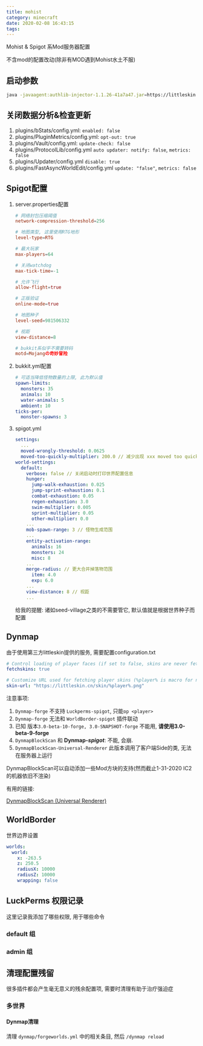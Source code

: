 ```yaml
---
title: mohist
category: minecraft
date: 2020-02-08 16:43:15
tags:
---
```


Mohist & Spigot 系Mod服务器配置

不含mod的配置改动(除非有MOD遇到Mohist水土不服)

<!-- more -->

## 启动参数

```bash mohist/start.sh
java -javaagent:authlib-injector-1.1.26-41a7a47.jar=https://littleskin.cn/api/yggdrasil -XX:+UnlockExperimentalVMOptions -XX:+UseG1GC -XX:G1NewSizePercent=20 -XX:G1ReservePercent=20 -XX:MaxGCPauseMillis=50 -XX:G1HeapRegionSize=16M -XX:-UseAdaptiveSizePolicy -XX:-OmitStackTraceInFastThrow -Xmn128m -Xmx2048m -jar Mohist-3e598b2-server.jar nogui --tweakClass net.minecraftforge.fml.common.launcher.FMLServerTweaker
```

## 关闭数据分析&检查更新

1. plugins/bStats/config.yml: `enabled: false`
2. plugins/PluginMetrics/config.yml: `opt-out: true`
3. plugins/Vault/config.yml: `update-check: false`
4. plugins/ProtocolLib/config.yml `auto updater: notify: false`, `metrics: false`
5. plugins/Updater/config.yml `disable: true`
5. plugins/FastAsyncWorldEdit/config.yml `update: "false"`, `metrics: false`

## Spigot配置

1. server.properties配置

   ```conf mohist/server.properties
   # 网络封包压缩阈值
   network-compression-threshold=256

   # 地图类型, 这里使用RTG地形
   level-type=RTG
   
   # 最大玩家
   max-players=64
   
   # 关闭watchdog
   max-tick-time=-1
   
   # 允许飞行
   allow-flight=true
   
   # 正版验证
   online-mode=true
   
   # 地图种子
   level-seed=981506332
   
   # 视距
   view-distance=8
   
   # bukkit系似乎不需要转码
   motd=Mojangの奇妙冒险
   ```

2. bukkit.yml配置

   ```yml mohist/bukkit.yml
   # 可适当降低怪物数量的上限, 此为默认值
   spawn-limits:
     monsters: 35
     animals: 10
     water-animals: 5
     ambient: 10
   ticks-per:
     monster-spawns: 3
   ```

3. spigot.yml

   ```yml mohist/spigot.yml
   settings:
     ...
     moved-wrongly-threshold: 0.0625
     moved-too-quickly-multiplier: 200.0 // 减少出现 xxx moved too quickly! 的几率
   world-settings:
     default:
       verbose: false // 关闭启动时打印世界配置信息
       hunger:
         jump-walk-exhaustion: 0.025
         jump-sprint-exhaustion: 0.1
         combat-exhaustion: 0.05
         regen-exhaustion: 3.0
         swim-multiplier: 0.005
         sprint-multiplier: 0.05
         other-multiplier: 0.0
       ...
       mob-spawn-range: 3 // 怪物生成范围
       ...
       entity-activation-range:
         animals: 16
         monsters: 24
         misc: 8
       ...
       merge-radius: // 更大合并掉落物范围
         item: 4.0
         exp: 6.0
       ...
       view-distance: 8 // 视距
       ...

   ```

   给我的提醒: 诸如seed-village之类的不需要管它, 默认值就是根据世界种子而配置

## Dynmap

由于使用第三方littleskin提供的服务, 需要配置configuration.txt

```yml mohist/dynmap/configuration.txt
# Control loading of player faces (if set to false, skins are never fetched)
fetchskins: true

# Customize URL used for fetching player skins (%player% is macro for name)
skin-url: "https://littleskin.cn/skin/%player%.png"
```

注意事项:

1. `Dynmap-forge` 不支持 `Luckperms-spigot`, 只能`op <player>`
2. `Dynmap-forge` 无法和 `WorldBorder-spigot` 插件联动
3. 已知 版本`3.0-beta-10-forge, 3.0-SNAPSHOT-forge` 不能用, **请使用3.0-beta-9-forge**
4. `DynmapBlockScan` 和 **Dynmap-_spigot_**: 不能, 会崩.
5. `DynmapBlockScan-Universal-Renderer` 此版本调用了客户端Side的类, 无法在服务器上运行

DynmapBlockScan可以自动添加一些Mod方块的支持(然而截止1-31-2020 IC2的机器依旧不渲染)

有用的链接:

[DynmapBlockScan (Universal Renderer)](https://github.com/LolHens/DynmapBlockScan/tree/universal-renderer)

## WorldBorder

世界边界设置

```yml config/WorldBorder/config.yml
worlds:
  world:
    x: -263.5
    z: 250.5
    radiusX: 10000
    radiusZ: 10000
    wrapping: false
```

## LuckPerms 权限记录

这里记录我添加了哪些权限, 用于哪些命令

### default 组

### admin 组

## 清理配置残留

很多插件都会产生毫无意义的残余配置项, 需要时清理有助于治疗强迫症

### 多世界

#### Dynmap清理

清理 `dynmap/forgeworlds.yml` 中的相关条目, 然后 `/dynmap reload`
